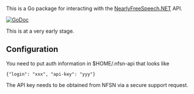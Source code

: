 This is a Go package for interacting with the [NearlyFreeSpeech.NET](https://www.nearlyfreespeech.net) API.

[![GoDoc](https://godoc.org/github.com/dsymonds/nfsn?status.svg)](https://godoc.org/github.com/dsymonds/nfsn)

This is at a very early stage.

## Configuration

You need to put auth information in $HOME/.nfsn-api that looks like

	{"login": "xxx", "api-key": "yyy"}

The API key needs to be obtained from NFSN via a secure support request.
